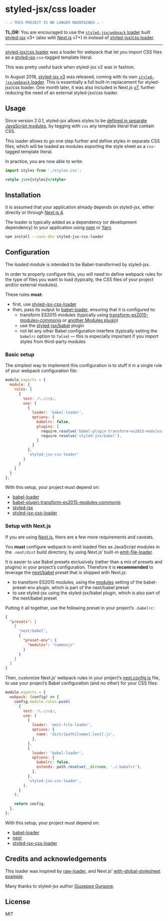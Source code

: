 # styled-jsx/css loader

```diff
- ⚠️ THIS PROJECT IS NO LONGER MAINTAINED ⚠️ -
```

**TL;DR:** You are encouraged to use the [`styled-jsx/webpack` loader](https://github.com/zeit/styled-jsx#styles-in-regular-css-files) built [styled-jsx](https://www.npmjs.com/package/styled-jsx) v3+ (also with [Next.js](https://nextjs.org/) v7+) in instead of [styled-jsx/css loader](https://github.com/coox/styled-jsx-css-loader).

---

[styled-jsx/css loader](https://github.com/coox/styled-jsx-css-loader) was a loader for webpack that let you import CSS files as a [styled-jsx](https://www.npmjs.com/package/styled-jsx) `css`-tagged template literal.

This was pretty useful back when styled-jsx v2 was in fashion.

In August 2018, [styled-jsx v3](https://github.com/zeit/styled-jsx/releases/tag/v3.0.0) was released, coming with its own [`styled-jsx/webpack` loader](https://github.com/zeit/styled-jsx#styles-in-regular-css-files). This is essentially a full built-in replacement for styled-jsx/css loader. One month later, it was also included in Next.js [v7](https://nextjs.org/blog/next-7#styled-jsx-v3), further reducing the need of an external styled-jsx/css loader.

## Usage

Since version 2.0.1, styled-jsx allows styles to be [defined in separate JavaScript modules](https://github.com/zeit/styled-jsx#keeping-css-in-separate-files), by tagging with `css` any template literal that contain CSS.

This loader allows to go one step further and define styles in separate CSS files, which will be loaded as modules exporting the style sheet as a `css`-tagged template literal.

In practice, you are now able to write:

```jsx
import styles from './styles.css';

<style jsx>{styles}</style>
```

## Installation

It is assumed that your application already depends on styled-jsx, either directly or through [Next.js 4](https://zeit.co/blog/next4).

The loader is typically added as a dependency (or development dependency) to your application using [npm](https://www.npmjs.com/) or [Yarn](https://yarnpkg.com/).

```bash
npm install --save-dev styled-jsx-css-loader
```

## Configuration

The loaded module is intended to be Babel-transformed by styled-jsx.

In order to properly configure this, you will need to define webpack rules for the type of files you want to load (typically, the CSS files of your project and/or external modules).

These rules **must**:

- first, use [styled-jsx-css-loader](https://github.com/coox/styled-jsx-css-loader)
- then, pass its output to [babel-loader](https://github.com/babel/babel-loader), ensuring that it is configured to:
    - transform ES2015 modules (typically using [transform-es2015-modules-commonjs](https://babeljs.io/docs/plugins/transform-es2015-modules-commonjs/) or [another Modules plugin](https://babeljs.io/docs/plugins/#transform-plugins-modules))
    - use the [styled-jsx/babel](https://github.com/zeit/styled-jsx/blob/master/src/babel.js) plugin
    - not let any other Babel configuration interfere (typically setting the `babelrc` option to `false`) — this is especially important if you import styles from third-party modules

### Basic setup

The simplest way to implement this configuration is to stuff it in a single rule of your webpack configuration file:

```js
module.exports = {
  module: {
    rules: [
      {
        test: /\.css$/,
        use: [
          {
            loader: 'babel-loader',
            options: {
              babelrc: false,
              plugins: [
                require.resolve('babel-plugin-transform-es2015-modules-commonjs'),
                require.resolve('styled-jsx/babel'),
              ]
            }
          },
          'styled-jsx-css-loader'
        ]
      }
    ]
  }
};
```

With this setup, your project must depend on:

- [babel-loader](https://github.com/babel/babel-loader)
- [babel-plugin-transform-es2015-modules-commonjs](https://www.npmjs.com/package/babel-plugin-transform-es2015-modules-commonjs)
- [styled-jsx](https://www.npmjs.com/package/styled-jsx)
- [styled-jsx-css-loader](https://github.com/coox/styled-jsx-css-loader)

### Setup with Next.js

If you are using [Next.js](https://github.com/zeit/next.js), there are a few more requirements and caveats.

You **must** configure webpack to emit loaded files as JavaScript modules in the `.next/dist` build directory, by using Next.js’ built-in [emit-file-loader](https://github.com/zeit/next.js/blob/master/server/build/loaders/emit-file-loader.js).

It is easier to use Babel presets exclusively (rather than a mix of presets and plugins) in your project’s configuration. Therefore it is **recommended** to leverage the [next/babel](https://github.com/zeit/next.js/blob/canary/server/build/babel/preset.js) preset that is shipped with Next.js:

- to transform ES2015 modules, using the [modules](https://github.com/babel/babel/tree/master/experimental/babel-preset-env#modules) setting of the babel-preset-env plugin, which is part of the next/babel preset
- to use styled-jsx using the styled-jsx/babel plugin, which is also part of the next/babel preset

Putting it all together, use the following preset in your project’s `.babelrc`:

```json
{
  "presets": [
    [
      "next/babel",
      {
        "preset-env": {
          "modules": "commonjs"
        }
      }
    ]
  ]
}
```

Then, customize Next.js’ webpack rules in your project’s [next.config.js](https://github.com/zeit/next.js#customizing-webpack-config) file, to use your project’s Babel configuration (and no other) for your CSS files:

```js
module.exports = {
  webpack: (config) => {
    config.module.rules.push(
      {
        test: /\.css$/,
        use: [
          {
            loader: 'emit-file-loader',
            options: {
              name: 'dist/[path][name].[ext].js',
            },
          },
          {
            loader: 'babel-loader',
            options: {
              babelrc: false,
              extends: path.resolve(__dirname, './.babelrc'),
            },
          },
          'styled-jsx-css-loader',
        ],
      }
    );

    return config;
  },
};
```

With this setup, your project must depend on:

- [babel-loader](https://github.com/babel/babel-loader)
- [next](https://github.com/zeit/next.js)
- [styled-jsx-css-loader](https://github.com/coox/styled-jsx-css-loader)

## Credits and acknowledgements

This loader was inspired by [raw-loader](https://github.com/webpack-contrib/raw-loader), and Next.js’ [with-global-stylesheet example](https://github.com/zeit/next.js/tree/master/examples/with-global-stylesheet).

Many thanks to styled-jsx author [Giuseppe Gurgone](https://twitter.com/giuseppegurgone).

## License

MIT
